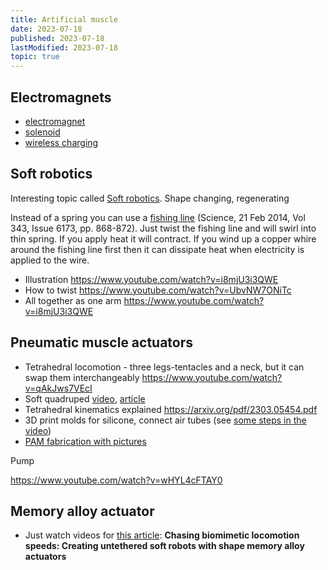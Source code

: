 ```yaml
---
title: Artificial muscle
date: 2023-07-18
published: 2023-07-18
lastModified: 2023-07-18
topic: true
---
```



## Electromagnets

- [electromagnet](https://www.adafruit.com/product/3873)
- [solenoid](https://www.ebay.com/itm/264599173470)
- [wireless charging](https://learn.adafruit.com/wireless-inductive-power-night-light)


## Soft robotics

Interesting topic called [Soft robotics](https://onlinelibrary.wiley.com/doi/epdf/10.1002/adma.202170145). Shape changing, regenerating 

Instead of a spring you can use a [fishing line](https://www.science.org/doi/10.1126/science.1246906) (Science, 21 Feb 2014, Vol 343, Issue 6173, pp. 868-872). 
Just twist the fishing line and will swirl into thin spring. If you apply heat it will contract. If you wind up a copper whire around the fishing line first then it can dissipate heat when electricity is applied to the wire.

- Illustration https://www.youtube.com/watch?v=i8mjU3i3QWE
- How to twist https://www.youtube.com/watch?v=UbvNW7ONiTc
- All together as one arm https://www.youtube.com/watch?v=i8mjU3i3QWE


## Pneumatic muscle actuators

- Tetrahedral locomotion - three legs-tentacles and a neck, but it can swap them interchangeably https://www.youtube.com/watch?v=qAkJws7VEcI
- Soft quadruped [video](https://www.youtube.com/watch?v=i8mjU3i3QWE), [article](https://ieeexplore.ieee.org/abstract/document/10160006)
- Tetrahedral kinematics explained https://arxiv.org/pdf/2303.05454.pdf
- 3D print molds for silicone, connect air tubes (see [some steps in the video](https://www.youtube.com/watch?v=iwQRYzLZvGE))
- [PAM fabrication with pictures](https://softroboticstoolkit.com/book/pam-fabrication)

Pump

https://www.youtube.com/watch?v=wHYL4cFTAY0


## Memory alloy actuator

- Just watch videos for [this article](https://www.science.org/doi/10.1126/scirobotics.aau7557): **Chasing biomimetic locomotion speeds: Creating untethered soft robots with shape memory alloy actuators**